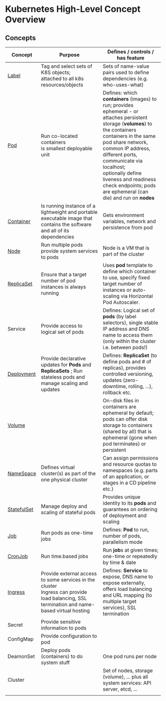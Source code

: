 # Kubernetes High-Level Concept Overview

## Concepts 

Concept | Purpose | Defines / controls / has feature 
--------|---------|-------------------------------------
[Label](https://kubernetes.io/docs/concepts/overview/working-with-objects/labels/)  | Tag and select sets of K8S objects; <br/>attached to all k8s resources/objects | Sets of name-value pairs used to define dependencies (e.g. who-uses-what) 
[Pod](https://kubernetes.io/docs/concepts/workloads/pods/pod-overview/) | Run co-located containers <br/>is smallest deployable unit | Defines: which **containers** (images) to run; provides ephemeral - or attaches persistent storage (**volumes**) to the containers <br/> containers in the same pod share network, common IP address, different ports, communicate via localhost; <br/> optionally define liveness and readiness check endpoints; pods are ephemeral (can die) and run on **nodes**
[Container](https://kubernetes.io/docs/concepts/containers/container-environment-variables/) | Is running instance of a lightweight and portable executable image that contains the software and all of its dependencies | Gets environment variables, network and persistence from pod 
[Node](https://kubernetes.io/docs/concepts/architecture/nodes/) | Run multiple pods <br/>provide system services to pods | Node is a VM that is part of the cluster 
[ReplicaSet](https://kubernetes.io/docs/concepts/workloads/controllers/replicaset/) | Ensure that a target number of pod instances is always running  | Uses **pod** template to define which container to use, specify fixed target number of instances or auto-scaling via Horizontal Pod Autoscaler. 
Service   | Provide access to logical set of pods  | Defines: Logical set of **pods** (by label selectors), single stable IP address and DNS name to access them (only within the cluster i.e. between pods!)  
[Deployment](https://kubernetes.io/docs/concepts/workloads/controllers/deployment/)  | Provide declarative updates for **Pods** and **ReplicaSets** ; Run stateless pods and manage scaling and updates  | Defines: **ReplicaSet** (to define pods and # of replicas), provides controlled versioning, updates (zero-downtime, rolling, ...), rollback etc.
[Volume](https://kubernetes.io/docs/concepts/storage/volumes/) | | On-disk files in containers are ephemeral by default; pods can offer disk storage to containers (shared by all) that is ephemeral (gone when pod terminates) or persistent
[NameSpace](https://kubernetes.io/docs/concepts/overview/working-with-objects/namespaces/)   | Defines virtual cluster(s) as part of the one physical cluster | Can assign permissions and resource quotas to namespaces (e.g. parts of an application, or stages in a CD pipeline etc.)
[StatefulSet](https://kubernetes.io/docs/concepts/workloads/controllers/statefulset/) | Manage deploy and scaling of stateful pods  | Provides unique identity to its **pods** and guarantees on ordering of deployment and scaling
[Job](https://kubernetes.io/docs/concepts/workloads/controllers/jobs-run-to-completion/)   | Run pods as one-time jobs | Defines: **Pod** to run, number of pods, parallelism mode
[CronJob](https://kubernetes.io/docs/concepts/workloads/controllers/cron-jobs/)  | Run time.based jobs    |  Run **job**s at given times; one-time or repeatedly by time & date
[Ingress](https://kubernetes.io/docs/concepts/services-networking/ingress/)  | Provide external access to some services in the cluster   <br/>Ingress can provide load balancing, SSL termination and name-based virtual hosting|  Defines: **Service** to expose, DNS name to expose externally, offers load balancing and URL mapping (to multiple target services), SSL termination
Secret   | Provide sensitive information to pods  |  
ConfigMap   | Provide configuration to pod  |  
DeamonSet  | Deploy pods (containers) to do system stuff  | One pod runs per node  
Cluster |    |  Set of nodes, storage (volume), ... plus all system services: API server, etcd, ...
   |    |     |    |  

   
   
